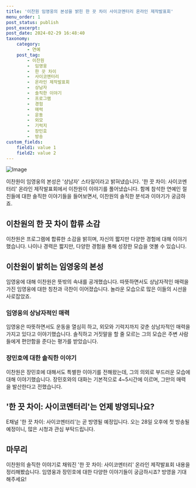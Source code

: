 ```yaml
---
title: '이찬원 임영웅의 본성을 밝힌 한 끗 차이 사이코멘터리 온라인 제작발표회'
menu_order: 1
post_status: publish
post_excerpt: 
post_date: 2024-02-29 16:48:40
taxonomy:
    category:
        - 연예
    post_tag:
        - 이찬원
        -  임영웅
        -  한 끗 차이
        -  사이코멘터리
        -  온라인 제작발표회
        -  상남자
        -  솔직한 이야기
        -  프로그램
        -  경험
        -  매력
        -  운동
        -  외모
        -  기럭지
        -  장민호
        -  방송
custom_fields:
    field1: value 1
    field2: value 2
---
```


![Image](https://mimgnews.pstatic.net/image/076/2024/02/28/2024022801001987100270661_20240228150607703.jpg?type=w540)

이찬원이 임영웅의 본성은 '상남자' 스타일이라고 밝혀냈습니다. '한 끗 차이: 사이코멘터리' 온라인 제작발표회에서 이찬원이 이야기를 풀어냈습니다. 함께 참석한 연예인 절친들에 대한 솔직한 이야기들을 들어보면서, 이찬원의 솔직한 분석과 이야기가 궁금하죠.
## 이찬원의 한 끗 차이 합류 소감
이찬원은 프로그램에 합류한 소감을 밝히며, 자신의 짧지만 다양한 경험에 대해 이야기했습니다. 나이나 경력은 짧지만, 다양한 경험을 통해 성장한 모습을 엿볼 수 있습니다.
## 이찬원이 밝히는 임영웅의 본성
임영웅에 대해 이찬원은 뜻밖의 속내를 공개했습니다. 따뜻하면서도 상남자적인 매력을 가진 임영웅에 대한 칭찬과 극찬이 이어졌습니다. 놀라운 모습으로 많은 이들의 시선을 사로잡았죠.
### 임영웅의 상남자적인 매력
임영웅은 따뜻하면서도 운동을 열심히 하고, 외모와 기럭지까지 갖춘 상남자적인 매력을 가지고 있다고 이야기했습니다. 솔직하고 거짓말을 할 줄 모르는 그의 모습은 주변 사람들에게 편안함을 준다는 평가를 받았습니다.
### 장민호에 대한 솔직한 이야기
이찬원은 장민호에 대해서도 특별한 이야기를 전해왔는데, 그의 의외로 부드러운 모습에 대해 이야기했습니다. 장민호와의 대화는 기본적으로 4~5시간에 이르며, 그만의 매력을 발산한다고 전했습니다.
## '한 끗 차이: 사이코멘터리'는 언제 방영되나요?
E채널 '한 끗 차이: 사이코멘터리'는 곧 방영될 예정입니다. 오는 28일 오후에 첫 방송될 예정이니, 많은 시청과 관심 부탁드립니다.
## 마무리
이찬원의 솔직한 이야기로 채워진 '한 끗 차이: 사이코멘터리' 온라인 제작발표회 내용을 정리해봤습니다. 임영웅과 장민호에 대한 다양한 이야기들이 궁금하시죠? 방영을 기대해주세요!
